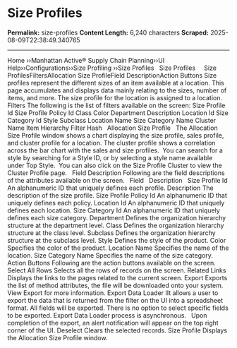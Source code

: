 # Size Profiles

**Permalink:** size-profiles
**Content Length:** 6,240 characters
**Scraped:** 2025-08-09T22:38:49.340765

---

Home &rsaquo;&rsaquo;Manhattan Active® Supply Chain Planning&rsaquo;&rsaquo;UI Help&rsaquo;&rsaquo;Configurations&rsaquo;&rsaquo;Size Profiling ››Size Profiles &nbsp; Size Profiles &nbsp; &nbsp; Size ProfilesFiltersAllocation Size ProfileField DescriptionAction Buttons Size profiles represent the different sizes of an item&nbsp;available at a location. This page accumulates and displays data mainly relating to the sizes, number of items, and more. The size profile for the location is assigned to a location. &nbsp; Filters The following is the list of filters available on the screen: Size Profile Id Size Profile Policy Id Class Color Department Description Location Id Size Category Id Style Subclass Location Name Size Category Name Cluster Name Item Hierarchy Filter Hash &nbsp; Allocation Size Profile &nbsp; The Allocation Size Profile window shows a chart displaying the size profile, sales profile, and cluster profile for a location. The cluster profile shows a correlation across the bar chart with the sales and size profiles.&nbsp; You can search for a style by searching for a Style ID, or by selecting a style name available under Top Style.&nbsp; You can also click on the Size Profile Cluster to view the Cluster Profile page. &nbsp; Field Description Following are the field descriptions of the attributes available on the screen. &nbsp; Field &nbsp; Description &nbsp; Size Profile Id An alphanumeric ID that uniquely defines each profile. Description The description of the size profile. Size Profile Policy Id An alphanumeric ID that uniquely defines each policy. Location Id An alphanumeric ID that uniquely defines each location. Size Category Id An alphanumeric ID that uniquely defines each size category. Department Defines the organization hierarchy structure at the department level. Class Defines the organization hierarchy structure at the class level. Subclass Defines the organization hierarchy structure at the subclass level. Style Defines the style of the product. Color Specifies the color of the product. Location Name Specifies the name of the location. Size Category Name Specifies the name of the size category. &nbsp; Action Buttons Following are the action buttons available on the screen. &nbsp; Select All Rows Selects all the rows of records on the screen. Related Links Displays the links to the pages related to the current screen. Export Exports the list of method attributes, the file will be downloaded onto your system. View&nbsp;Export&nbsp;for more information. Export Data Loader IIt&nbsp;allows a user to export the data&nbsp;that is returned from the filter on the UI into a spreadsheet format. All fields will be exported. There is no option to select specific fields to be exported. Export Data Loader process is asynchronous. &nbsp; Upon completion of the export, an alert notification will appear on the&nbsp;top right corner of the UI. Deselect Clears the selected records. Size Profile Displays the Allocation Size Profile window. &nbsp;